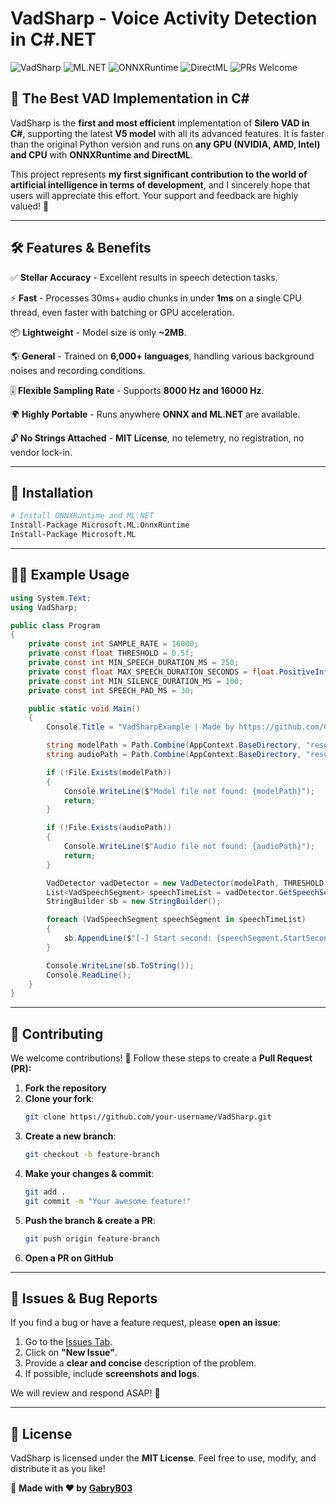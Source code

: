# VadSharp - Voice Activity Detection in C#.NET

![VadSharp](https://img.shields.io/badge/.NET-9.0-blue.svg) ![ML.NET](https://img.shields.io/badge/ML.NET-Supported-brightgreen.svg) ![ONNXRuntime](https://img.shields.io/badge/ONNXRuntime-Supported-blue.svg) ![DirectML](https://img.shields.io/badge/DirectML-Supported-orange.svg) ![PRs Welcome](https://img.shields.io/badge/PRs-Welcome-brightgreen.svg)

## 🚀 The Best VAD Implementation in C#

VadSharp is the **first and most efficient** implementation of **Silero VAD in C#**, supporting the latest **V5 model** with all its advanced features. It is faster than the original Python version and runs on **any GPU (NVIDIA, AMD, Intel) and CPU** with **ONNXRuntime and DirectML**.

This project represents **my first significant contribution to the world of artificial intelligence in terms of development**, and I sincerely hope that users will appreciate this effort. Your support and feedback are highly valued! 🙌

---

## 🛠 Features & Benefits

✅ **Stellar Accuracy** - Excellent results in speech detection tasks.

⚡ **Fast** - Processes 30ms+ audio chunks in under **1ms** on a single CPU thread, even faster with batching or GPU acceleration.

📦 **Lightweight** - Model size is only **~2MB**.

🌎 **General** - Trained on **6,000+ languages**, handling various background noises and recording conditions.

🎚 **Flexible Sampling Rate** - Supports **8000 Hz and 16000 Hz**.

🌍 **Highly Portable** - Runs anywhere **ONNX and ML.NET** are available.

🔓 **No Strings Attached** - **MIT License**, no telemetry, no registration, no vendor lock-in.

---

## 📌 Installation

```sh
# Install ONNXRuntime and ML.NET
Install-Package Microsoft.ML.OnnxRuntime
Install-Package Microsoft.ML
```

---

## 🧑‍💻 Example Usage

```csharp
using System.Text;
using VadSharp;

public class Program
{
    private const int SAMPLE_RATE = 16000;
    private const float THRESHOLD = 0.5f;
    private const int MIN_SPEECH_DURATION_MS = 250;
    private const float MAX_SPEECH_DURATION_SECONDS = float.PositiveInfinity;
    private const int MIN_SILENCE_DURATION_MS = 100;
    private const int SPEECH_PAD_MS = 30;

    public static void Main()
    {
        Console.Title = "VadSharpExample | Made by https://github.com/GabryB03/";

        string modelPath = Path.Combine(AppContext.BaseDirectory, "resources", "silero_vad.onnx");
        string audioPath = Path.Combine(AppContext.BaseDirectory, "resources", "test.wav");

        if (!File.Exists(modelPath))
        {
            Console.WriteLine($"Model file not found: {modelPath}");
            return;
        }

        if (!File.Exists(audioPath))
        {
            Console.WriteLine($"Audio file not found: {audioPath}");
            return;
        }

        VadDetector vadDetector = new VadDetector(modelPath, THRESHOLD, SAMPLE_RATE, MIN_SPEECH_DURATION_MS, MAX_SPEECH_DURATION_SECONDS, MIN_SILENCE_DURATION_MS, SPEECH_PAD_MS);
        List<VadSpeechSegment> speechTimeList = vadDetector.GetSpeechSegmentList(audioPath);
        StringBuilder sb = new StringBuilder();

        foreach (VadSpeechSegment speechSegment in speechTimeList)
        {
            sb.AppendLine($"[-] Start second: {speechSegment.StartSecond.ToString().Replace(",", ".")}s, end second: {speechSegment.EndSecond.ToString().Replace(",", ".")}s");
        }

        Console.WriteLine(sb.ToString());
        Console.ReadLine();
    }
}
```

---

## 🌟 Contributing

We welcome contributions! 🚀 Follow these steps to create a **Pull Request (PR):**

1. **Fork the repository**
2. **Clone your fork**:
   ```sh
   git clone https://github.com/your-username/VadSharp.git
   ```
3. **Create a new branch**:
   ```sh
   git checkout -b feature-branch
   ```
4. **Make your changes & commit**:
   ```sh
   git add .
   git commit -m "Your awesome feature!"
   ```
5. **Push the branch & create a PR**:
   ```sh
   git push origin feature-branch
   ```
6. **Open a PR on GitHub**

---

## 🐛 Issues & Bug Reports

If you find a bug or have a feature request, please **open an issue**:

1. Go to the [Issues Tab](https://github.com/GabryB03/VadSharp/issues).
2. Click on **"New Issue"**.
3. Provide a **clear and concise** description of the problem.
4. If possible, include **screenshots and logs**.

We will review and respond ASAP! 🚀

---

## 📜 License

VadSharp is licensed under the **MIT License**. Feel free to use, modify, and distribute it as you like!

📌 **Made with ❤️ by [GabryB03](https://github.com/GabryB03/)**

